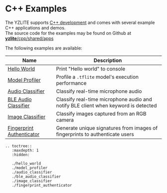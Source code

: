 # C++ Examples

The YZLITE supports [C++ development](../index.md) and comes with several example C++ applications and demos.  
The source code for the examples may be found on Github at [__yzlite__/cpp/shared/apps](../../../cpp/shared/apps)

The following examples are available:  

| Name                                                                                                                         | Description                                                                        |
| ---------------------------------------------------------------------------------------------------------------------------- | ---------------------------------------------------------------------------------- |
| [Hello World](https://github.com/chenxingqiang/yzlite/docs/cpp_development/examples/hello_world.html)                             | Print "Hello world" to console                                                     |
| [Model Profiler](https://github.com/chenxingqiang/yzlite/docs/cpp_development/examples/model_profiler.html)                       | Profile a `.tflite` model's execution performance                                  |
| [Audio Classifier](https://github.com/chenxingqiang/yzlite/docs/cpp_development/examples/audio_classifier.html)                   | Classify real-time microphone audio                                                |
| [BLE Audio Classifier](https://github.com/chenxingqiang/yzlite/docs/cpp_development/examples/ble_audio_classifier.html)           | Classify real-time microphone audio and notify BLE client when keyword is detected |
| [Image Classifier](https://github.com/chenxingqiang/yzlite/docs/cpp_development/examples/image_classifier.html)                   | Classify images captured from an RGB camera                                        |
| [Fingerprint Authenticator](https://github.com/chenxingqiang/yzlite/docs/cpp_development/examples/fingerprint_authenticator.html) | Generate unique signatures from images of fingerprints to authenticate users       |

```{eval-rst}
.. toctree::
   :maxdepth: 1
   :hidden:

   ./hello_world
   ./model_profiler
   ./audio_classifier
   ./ble_audio_classifier
   ./image_classifier
   ./fingerprint_authenticator
```

